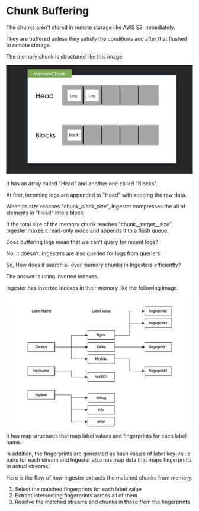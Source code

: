 # Chunk Buffering

The chunks aren't stored in remote storage like AWS S3 immediately.

They are buffered unless they satisfy the conditions and after that flushed to remote storage.

The memory chunk is structured like this image.

![](<../.gitbook/assets/image (1).png>)

It has an array called "Head" and another one called "Blocks".

At first, incoming logs are appended to "Head" with keeping the raw data.

When its size reaches "chunk\__block_\_size", Ingester compresses the all of elements in "Head" into a block.

If the total size of the memory chunk reaches "chunk\__target\__size", Ingester makes it read-only mode and appends it to a flush queue.

Does buffering logs mean that we can't query for recent logs?

No, it doesn't. Ingesters are also queried for logs from queriers.

So, How does it search all over memory chunks in Ingesters efficiently?

The answer is using inverted indexes.

Ingester has inverted indexes in their memory like the following image.

![](<../.gitbook/assets/image (3).png>)

It has map structures that map label values and fingerprints for each label name.

In addition, the fingerprints are generated as hash values of label key-value pairs for each stream and Ingester also has map data that maps fingerprints to actual streams.

Here is the flow of how Ingester extracts the matched chunks from memory.

1. Select the matched fingerprints for each label value
2. Extract intersecting fingerprints across all of them
3. Resolve the matched streams and chunks in those from the fingerprints

